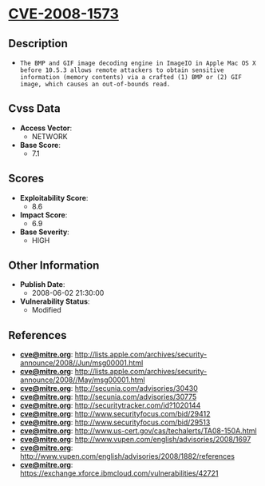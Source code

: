 
# [CVE-2008-1573](https://cve.mitre.org/cgi-bin/cvename.cgi?name=CVE-2008-1573)

## Description

- `The BMP and GIF image decoding engine in ImageIO in Apple Mac OS X before 10.5.3 allows remote attackers to obtain sensitive information (memory contents) via a crafted (1) BMP or (2) GIF image, which causes an out-of-bounds read.`

## Cvss Data

- **Access Vector**:
  - NETWORK
- **Base Score**:
  - 7.1

## Scores

- **Exploitability Score**:
  - 8.6
- **Impact Score**:
  - 6.9
- **Base Severity**:
  - HIGH

## Other Information

- **Publish Date**:
  - 2008-06-02 21:30:00
- **Vulnerability Status**:
  - Modified

## References

- **cve@mitre.org**: http://lists.apple.com/archives/security-announce/2008//Jun/msg00001.html
- **cve@mitre.org**: http://lists.apple.com/archives/security-announce/2008//May/msg00001.html
- **cve@mitre.org**: http://secunia.com/advisories/30430
- **cve@mitre.org**: http://secunia.com/advisories/30775
- **cve@mitre.org**: http://securitytracker.com/id?1020144
- **cve@mitre.org**: http://www.securityfocus.com/bid/29412
- **cve@mitre.org**: http://www.securityfocus.com/bid/29513
- **cve@mitre.org**: http://www.us-cert.gov/cas/techalerts/TA08-150A.html
- **cve@mitre.org**: http://www.vupen.com/english/advisories/2008/1697
- **cve@mitre.org**: http://www.vupen.com/english/advisories/2008/1882/references
- **cve@mitre.org**: https://exchange.xforce.ibmcloud.com/vulnerabilities/42721

